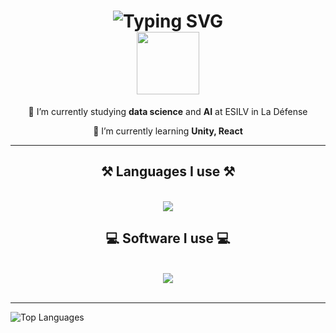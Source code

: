 <h1 align="center">
    <img src="https://readme-typing-svg.herokuapp.com?font=Montserra&weight=500&pause=1000&color=C961E8&center=true&random=false&width=435&lines=Welcome+on+my+profile!;My+name+is+Cassie+Doguet" alt="Typing SVG" /></a>
    <br>
    <img src="https://media0.giphy.com/media/nFLW7PNGgN3lI68rdv/giphy.gif?cid=ecf05e47qdsbryk0bhfgbws1p2rkzf2h1cfhmau53zq6ounc&ep=v1_gifs_search&rid=giphy.gif&ct=g" width="100"/>
    
</h1>

<div align="center">
 
 🔭 I’m currently studying **data science** and **AI** at ESILV in La Défense
 
 🌱 I’m currently learning **Unity, React**

 </div>

<hr/>
 
<h2 align="center">⚒️ Languages I use ⚒️</h2>
<br/>
<div align="center">
    <img src="https://skillicons.dev/icons?i=py,pytorch,arduino,c,cs,cpp,mysql,postgres,r,react,threejs,cassandra,css,docker,mongodb" /><br>
</div>

<h2 align="center">💻 Software I use 💻</h2>
<br/>
<div align="center">
    <img src="https://skillicons.dev/icons?i=vscode,blender,unity,figma,linux,github,gitlab,discord,ps,pr,ai,id,notion" /><br>
</div>
<br/>
<hr/>

![Top Languages](https://github-readme-stats.vercel.app/api/top-langs/?username=Cassette86&layout=compact)
